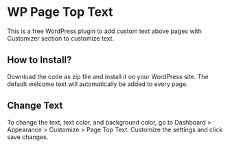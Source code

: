 # WP Page Top Text
 This is a free WordPress plugin to add custom text above pages with Customizer section to customize text.

## How to Install?
Download the code as zip file and install it on your WordPress site. The default welcome text will automatically be added to every page.

## Change Text
 To change the text, text color, and background color, go to Dashboard > Appearance > Customize > Page Top Text. Customize the settings and click save changes.
